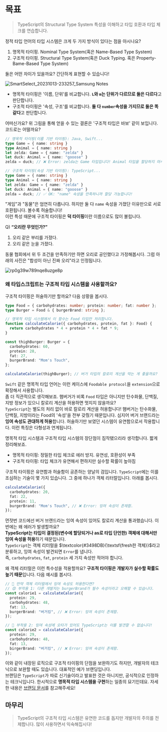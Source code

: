 # 목표

> TypeScript의 Structural Type System 특성을 이해하고 타입 호환과 타입 체크를 연습합니다.

정적 타입 언어의 타입 시스템은 크게 두 가지 방식이 있다는 점을 아시나요? 

1. 명목적 타이핑. Nominal Type System(혹은 Name-Based Type System)
2. 구조적 타이핑. Structural Type System(혹은 Duck Typing. 혹은 Property-Bame-Based Type System)

둘은 어떤 차이가 있을까요? 간단하게 표현할 수 있습니다!  

![SmartSelect_20231013-233257_Samsung Notes](https://github.com/hamelln/typescript-dive-notes/assets/39308313/6061de9f-003b-4164-ac8f-f05d98bf560b)

- 명목적 타이핑은 '이름, 단위'를 비교합니다. **`L`와 `m`는 단위가 다르므로 둘은 다르다**고 판단합니다.
- 구조적 타이핑은 '속성, 구조'를 비교합니다. **둘 다 `number`속성을 가지므로 둘은 똑같다**고 판단합니다.

어떠신가요? 위 그림을 통해 얻을 수 있는 결론은 '구조적 타입은 바보' 같이 보입니다. 코드로는 어떨까요?

```typescript
// 명목적 타이핑(이름 기반 타이핑): Java, Swift...
type Game = { name: string }
type Animal = { name: string }
let zelda: Game = { name: "zelda" }
let duck: Animal = { name: "gooose" }
zelda = duck; // ❌ Error: zelda는 Game 타입입니다! Animal 타입을 할당하지 마세요!
```

```typescript
// 구조적 타이핑(속성 기반 타이핑): TypeScript...
type Game = { name: string }
type Animal = { name: string }
let zelda: Game = { name: "zelda" }
let duck: Animal = { name: "gooose" }
zelda = duck; // ✅ OK: "name" 속성을 만족하니까 할당 가능합니다!
```

"게임"과 "동물"은 엄연히 다릅니다. 하지만 둘 다 `name` 속성을 가졌단 이유만으로 서로 호환됩니다. 볼수록 허술합니다!  
이런 특성 때문에 구조적 타이핑은 **덕 타이핑**이란 이름으로도 많이 불립니다.  

Q) **“오리란 무엇인가?”**

1. 오리 같은 부리를 가졌다.
2. 오리 같은 눈을 가졌다.

동물 협회에서 위 두 조건을 만족하기만 하면 오리로 공인했다고 가정해봅시다. 그럼 아래의 사진은 "합성이 아닌 진짜 오리"라고 인정됩니다.

![rp0g39w789nqe8uzge8p](https://github.com/hamelln/typescript-textbook/assets/39308313/1b280fe5-0bc6-4c4c-bd15-2b34dd8baeaa)

### 왜 타입스크립트는 구조적 타입 시스템을 사용할까요? 

구조적 타이핑은 허술하기만 할까요? 다음 상황을 봅시다.

```typescript
type Food = { carbohydrates: number; protein: number; fat: number };
type Burger = Food & { burgerBrand: string };

// 명목적 타입 시스템에서 이 함수는 Food 타입만 처리합니다.
function calculateCalorie({ carbohydrates, protein, fat }: Food) {
  return carbohydrates * 4 + protein * 4 + fat * 9;
}

const thighBurger: Burger = {
  carbohydrates: 60,
  protein: 28,
  fat: 27,
  burgerBrand: "Mom's Touch",
};

calculateCalorie(thighBurger); // 버거 타입의 칼로리 계산을 막는 게 좋을까요?
```

`Swift` 같은 명목적 타입 언어는 이런 케이스에 `Foodable protocol`을 `extension`으로 확장해서 사용합니다.  
좀 더 직관적으로 생각해보죠. 햄버거가 비록 `Food` 타입은 아니지만 탄수화물, 단백질, 지방 정보가 있으니 칼로리 계산을 허용하면 멋지지 않을까요?  
`TypeScript`는 별도의 처리 없이 바로 칼로리 계산을 허용합니다! 햄버거는 탄수화물, 단백질, 지방이라는 Food의 '속성'을 전부 갖췄기 때문입니다. 심지어 버거 브랜드라는 **잉여 속성도 관대하게 허용**합니다. 허술하기만 보였던 시스템이 유연함으로서 작용합니다. 이런 특징은 다형성과 연계됩니다.

명목적 타입 시스템과 구조적 타입 시스템의 장단점이 짐작됐으리라 생각합니다. 짧게 정리해보죠.

- 명목적 타이핑: 정밀한 타입 체크로 에러 방지. 유연성, 호환성이 부족
- 구조적 타이핑: 타입 체크가 유연해서 편하지만 실수할 확률이 높아짐

구조적 타이핑은 유연함과 허술함이 공존하는 양날의 검입니다. `TypeScript`에는 이를 조심하는 기술이 몇 가지 있습니다. 그 중에 하나가 객체 리터럴입니다. 아래를 봅시다.

```typescript
calculateCalorie({
  carbohydrates: 20,
  fat: 22,
  protein: 11,
  burgerBrand: "Mom's Touch", // ❌ Error: 잉여 속성이 존재함.
});
```

먼젓번 코드에선 버거 브랜드라는 잉여 속성이 있어도 칼로리 계산을 통과했습니다. 이번에는 왜 에러가 발생할까요?  
**TypeScript는 타입이 결정된(변수에 할당되거나 as로 타입 단언한) 객체에 대해서만 잉여 속성을 허용**하기 때문입니다.  
`TypeScript`는 객체 리터럴을 $\textcolor{#3498DB}{\textsf{fresh한 객체}}$라고 분류하고, 잉여 속성이 발견되면 `Error`를 냅니다.  
즉, `carbohydrates`, `fat`, `protein` 세 가지 속성만 적어야 합니다.

왜 객체 리터럴은 이런 특수성을 적용할까요? **구조적 타이핑은 개발자가 실수할 확률도 높기 때문**입니다. 다음 예시를 봅시다.

```typescript
// 📒 만약 객체 리터럴에서 잉여 속성도 허용한다면?
// 😡 부작용 1: 다른 개발자는 burgerBrand가 필수 속성이라고 오해할 수 있습니다.
const calorie1 = calculateCalorie({
  protein: 29,
  carbohydrates: 48,
  fat: 13,
  burgerBrand: "버거킹", // ❌ Error: 잉여 속성이 존재함.
});

// 🤬 부작용 2: 잉여 속성에 오타가 있어도 TypeScript는 이를 발견할 수 없습니다!
const calorie2 = calculateCalorie({
  protein: 29,
  carbohydrates: 48,
  fat: 13,
  birgerBrand: "버거킹", // ❌ Error: 잉여 속성이 존재함.
});
```

이와 같이 내장된 로직으로 구조적 타이핑의 단점을 보완하기도 하지만, 개발자의 테크닉으로 보완할 때도 있습니다. 대표적인 예가 브랜딩입니다.  
브랜딩은 `TypeScript`가 따로 신기술이라고 발표한 것은 아니지만, 공식적으로 인정하는 테크닉입니다. 한시적으로 **명목적 타입 시스템을 구현**하는 일종의 묘기인데요. 자세한 내용은 [브랜딩 문서](https://github.com/hamelln/typescript-dive-notes/blob/main/branding.md)를 참고해주세요!

## 마무리

> TypeScript의 구조적 타입 시스템은 유연한 코드를 돕지만 개발자의 주의를 전제합니다. 많이 사용하면서 익숙해집시다!
